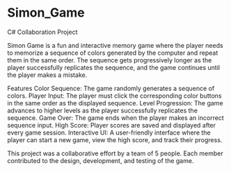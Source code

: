 # Simon_Game
C# Collaboration Project

Simon Game is a fun and interactive memory game where the player needs to memorize a sequence of colors generated by the computer and repeat them in the same order. The sequence gets progressively longer as the player successfully replicates the sequence, and the game continues until the player makes a mistake.

Features
Color Sequence: The game randomly generates a sequence of colors.
Player Input: The player must click the corresponding color buttons in the same order as the displayed sequence.
Level Progression: The game advances to higher levels as the player successfully replicates the sequence.
Game Over: The game ends when the player makes an incorrect sequence input.
High Score: Player scores are saved and displayed after every game session.
Interactive UI: A user-friendly interface where the player can start a new game, view the high score, and track their progress.

This project was a collaborative effort by a team of 5 people. Each member contributed to the design, development, and testing of the game.
